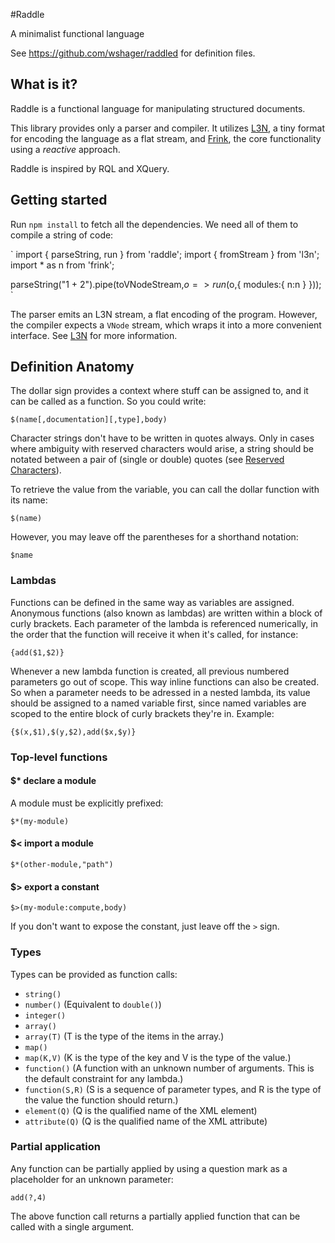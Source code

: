 #Raddle

A minimalist functional language

See https://github.com/wshager/raddled for definition files.


## What is it?

Raddle is a functional language for manipulating structured documents.

This library provides only a parser and compiler. It utilizes [L3N](https://github.com/wshager/l3n), a tiny format for encoding the language as a flat stream, and [Frink](https://github.com/wshager/frink), the core functionality using a *reactive* approach.

Raddle is inspired by RQL and XQuery.

## Getting started

Run `npm install` to fetch all the dependencies. We need all of them to compile a string of code:

`
import { parseString, run } from 'raddle';
import { fromStream } from 'l3n';
import * as n from 'frink';

parseString("1 + 2").pipe(toVNodeStream,$o => run($o,{
	modules:{
		n:n
	}
}));
`

The parser emits an L3N stream, a flat encoding of the program. However, the compiler expects a `VNode` stream, which wraps it into a more convenient interface. See [L3N](https://github.com/wshager/l3n) for more information.

## Definition Anatomy

The dollar sign provides a context where stuff can be assigned to, and it can be called as a function. So you could write:

`$(name[,documentation][,type],body)`

Character strings don't have to be written in quotes always. Only in cases where ambiguity with reserved characters would arise, a string should be notated between a pair of (single or double) quotes (see [Reserved Characters](#reserved-characters)).


To retrieve the value from the variable, you can call the dollar function with its name:

`$(name)`


However, you may leave off the parentheses for a shorthand notation:

`$name`


### Lambdas

Functions can be defined in the same way as variables are assigned.
Anonymous functions (also known as lambdas) are written within a block of curly brackets. Each parameter of the lambda is referenced numerically, in the order that the function will receive it when it's called, for instance:

`{add($1,$2)}`


Whenever a new lambda function is created, all previous numbered parameters go out of scope. This way inline functions can also be created.
So when a parameter needs to be adressed in a nested lambda, its value should be assigned to a named variable first, since named variables are scoped to the entire block of curly brackets they're in. Example:


`{$(x,$1),$(y,$2),add($x,$y)}`


### Top-level functions

#### $* declare a module

A module must be explicitly prefixed:

`$*(my-module)`

#### $< import a module

`$*(other-module,"path")`

#### $> export a constant

`$>(my-module:compute,body)`

If you don't want to expose the constant, just leave off the `>` sign.

### Types

Types can be provided as function calls:

* `string()`
* `number()` (Equivalent to `double()`)
* `integer()`
* `array()`
* `array(T)` (T is the type of the items in the array.)
* `map()`
* `map(K,V)` (K is the type of the key and V is the type of the value.)
* `function()` (A function with an unknown number of arguments. This is the default constraint for any lambda.)
* `function(S,R)` (S is a sequence of parameter types, and R is the type of the value the function should return.)
* `element(Q)` (Q is the qualified name of the XML element)
* `attribute(Q)` (Q is the qualified name of the XML attribute)


### Partial application

Any function can be partially applied by using a question mark as a placeholder for an unknown parameter:

`add(?,4)`

The above function call returns a partially applied function that can be called with a single argument.
